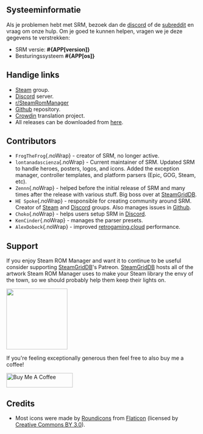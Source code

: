 ## Systeeminformatie

Als je problemen hebt met SRM, bezoek dan de [discord](https://discord.gg/bnSVJrz) of de [subreddit](https://www.reddit.com/r/SteamRomManager/) en vraag om onze hulp. Om je goed te kunnen helpen, vragen we je deze gegevens te verstrekken:

* SRM versie: **#{APP[version]}**
* Besturingssysteem **#{APP[os]}**

## Handige links

* [Steam](https://steamcommunity.com/groups/steamrommanager) group.
* [Discord](https://discord.gg/bnSVJrz) server.
* [r/SteamRomManager](https://www.reddit.com/r/SteamRomManager/)
* [Github](https://github.com/SteamGridDB/steam-rom-manager) repository.
* [Crowdin](https://crowdin.com/project/steam-rom-manager) translation project.
* All releases can be downloaded from [here](https://github.com/SteamGridDB/steam-rom-manager/releases).

## Contributors
* `FrogTheFrog`{.noWrap} - creator of SRM, no longer active.
* `lontanadascienza`{.noWrap} - Current maintainer of SRM. Updated SRM to handle heroes, posters, logos, and icons. Added the exception manager, controller templates, and platform parsers (Epic, GOG, Steam, etc).
* `Zennn`{.noWrap} - helped before the initial release of SRM and many times after the release with various stuff. Big boss over at [SteamGridDB](https://www.steamgriddb.com/).
* `HE Spoke`{.noWrap} - responsible for creating community around SRM. Creator of [Steam](https://steamcommunity.com/groups/steamrommanager) and [Discord](https://discord.gg/bnSVJrz) groups. Also manages issues in [Github](https://github.com/SteamGridDB/steam-rom-manager).
* `Choko`{.noWrap} - helps users setup SRM in [Discord](https://discord.gg/bnSVJrz).
* `KenCinder`{.noWrap} - manages the parser presets.
* `AlexDobeck`{.noWrap} - improved [retrogaming.cloud](https://retrogaming.cloud/) performance.

## Support
If you enjoy Steam ROM Manager and want it to continue to be useful consider supporting [SteamGridDB](https://www.steamgriddb.com/)'s Patreon. [SteamGridDB](https://www.steamgriddb.com/) hosts all of the artwork Steam ROM Manager uses to make your Steam library the envy of the town, so we should probably help them keep their lights on.

<a href="https://www.patreon.com/steamgriddb">
    <img src="https://c5.patreon.com/external/logo/become_a_patron_button@2x.png" width="160">
</a>

If you're feeling exceptionally generous then feel free to also buy me a coffee!

<a href="https://www.buymeacoffee.com/cbartondock" target="_blank">
  <img src="https://cdn.buymeacoffee.com/buttons/default-orange.png" alt="Buy Me A Coffee" height="38" width="174">
</a>

## Credits

* Most icons were made by [Roundicons](https://www.flaticon.com/authors/roundicons) from [Flaticon](https://www.flaticon.com) (licensed by [Creative Commons BY 3.0](https://creativecommons.org/licenses/by/3.0/)).
